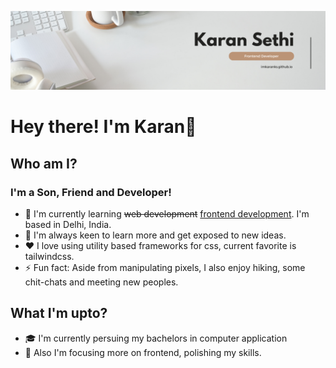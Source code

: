 ![](https://github.com/imkaranks/imkaranks/blob/main/karan-sethi-banner.png)
# Hey there! I'm **Karan**👋

## Who am I?
### I'm a Son, Friend and Developer!
- 🌱 I'm currently learning <del>web development</del> <ins>frontend development</ins>. I'm based in Delhi, India.
- 📗 I'm always keen to learn more and get exposed to new ideas.
- ❤️ I love using utility based frameworks for css, current favorite is tailwindcss.
- ⚡ Fun fact: Aside from manipulating pixels, I also enjoy hiking, some chit-chats and meeting new peoples.

## What I'm upto?
- 🎓 I'm currently persuing my bachelors in computer application
- 🧙 Also I'm focusing more on frontend, polishing my skills.
